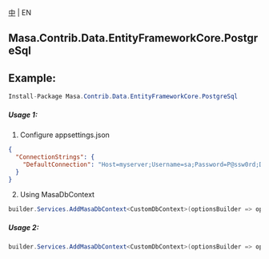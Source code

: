 [中](README.zh-CN.md) | EN

## Masa.Contrib.Data.EntityFrameworkCore.PostgreSql

## Example:

```c#
Install-Package Masa.Contrib.Data.EntityFrameworkCore.PostgreSql
```

##### Usage 1:

1. Configure appsettings.json

``` appsettings.json
{
  "ConnectionStrings": {
    "DefaultConnection": "Host=myserver;Username=sa;Password=P@ssw0rd;Database=identity"
  }
}
```

2. Using MasaDbContext

``` C#
builder.Services.AddMasaDbContext<CustomDbContext>(optionsBuilder => optionsBuilder.UseFilter().UseNpgsql());
```

##### Usage 2:

``` C#
builder.Services.AddMasaDbContext<CustomDbContext>(optionsBuilder => optionsBuilder.UseFilter().UseNpgsql("Host=myserver;Username=sa;Password=P@ssw0rd;Database=identity"));
```